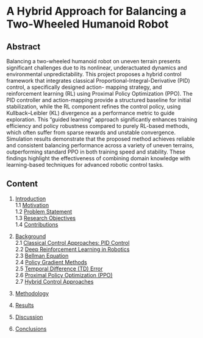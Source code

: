 # A Hybrid Approach for Balancing a Two-Wheeled Humanoid Robot

## Abstract
Balancing a two-wheeled humanoid robot on uneven terrain presents significant
challenges due to its nonlinear, underactuated dynamics and environmental unpredictability. This project proposes a hybrid control framework that integrates classical Proportional-Integral-Derivative (PID) control, a specifically designed action-
mapping strategy, and reinforcement learning (RL) using Proximal Policy Optimization (PPO). The PID controller and action-mapping provide a structured baseline
for initial stabilization, while the RL component refines the control policy, using
Kullback–Leibler (KL) divergence as a performance metric to guide exploration.
This “guided learning” approach significantly enhances training efficiency and policy robustness compared to purely RL-based methods, which often suffer from sparse rewards and unstable convergence. Simulation results demonstrate that the proposed
method achieves reliable and consistent balancing performance across a variety of
uneven terrains, outperforming standard PPO in both training speed and stability. These findings highlight the effectiveness of combining domain knowledge with
learning-based techniques for advanced robotic control tasks.

## Content
1. [Introduction](#1-introduction)  
    1.1 [Motivation](#11-motivation)  
    1.2 [Problem Statement](#12-problem-statement)  
    1.3 [Research Objectives](#13-research-objectives)  
    1.4 [Contributions](#14-contributions)  

2. [Background](#2-background)  
    2.1 [Classical Control Approaches: PID Control](#21-classical-control-approaches-pid-control)  
    2.2 [Deep Reinforcement Learning in Robotics](#22-deep-reinforcement-learning-in-robotics)  
    2.3 [Bellman Equation](#23-bellman-equation)  
    2.4 [Policy Gradient Methods](#24-policy-gradient-methods)  
    2.5 [Temporal Difference (TD) Error](#25-temporal-difference-td-error)  
    2.6 [Proximal Policy Optimization (PPO)](#26-proximal-policy-optimization-ppo)  
    2.7 [Hybrid Control Approaches](#27-hybrid-control-approaches)  

3. [Methodology](#3-methodology)

4. [Results](#4-results)

5. [Discussion](#5-discussion)

6. [Conclusions](#6-conclusions)